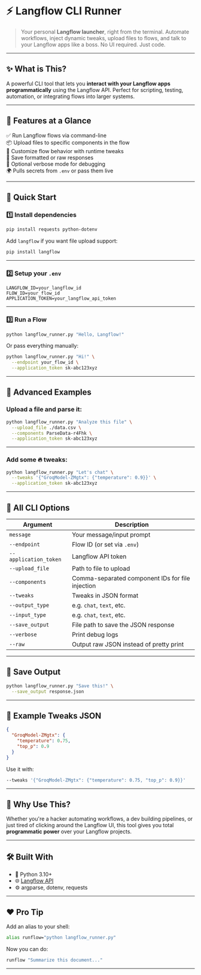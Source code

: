 # ⚡ Langflow CLI Runner

> Your personal **Langflow launcher**, right from the terminal. Automate workflows, inject dynamic tweaks, upload files to flows, and talk to your Langflow apps like a boss. No UI required. Just code.  

---

## ✨ What is This?

A powerful CLI tool that lets you **interact with your Langflow apps programmatically** using the Langflow API. Perfect for scripting, testing, automation, or integrating flows into larger systems.  

---

## 🔧 Features at a Glance

✅ Run Langflow flows via command-line  
📦 Upload files to specific components in the flow  
🧠 Customize flow behavior with runtime tweaks  
📃 Save formatted or raw responses  
📢 Optional verbose mode for debugging  
🌍 Pulls secrets from `.env` or pass them live  

---

## 🧪 Quick Start

### 1️⃣ Install dependencies

```bash
pip install requests python-dotenv
```

Add `langflow` if you want file upload support:

```bash
pip install langflow
```

---

### 2️⃣ Setup your `.env`

```env
LANGFLOW_ID=your_langflow_id
FLOW_ID=your_flow_id
APPLICATION_TOKEN=your_langflow_api_token
```

---

### 3️⃣ Run a Flow

```bash
python langflow_runner.py "Hello, Langflow!"
```

Or pass everything manually:

```bash
python langflow_runner.py "Hi!" \
  --endpoint your_flow_id \
  --application_token sk-abc123xyz
```

---

## 🚀 Advanced Examples

### Upload a file and parse it:

```bash
python langflow_runner.py "Analyze this file" \
  --upload_file ./data.csv \
  --components ParseData-r4Fhk \
  --application_token sk-abc123xyz
```

---

### Add some 🔥 tweaks:

```bash
python langflow_runner.py "Let's chat" \
  --tweaks '{"GroqModel-ZMgtx": {"temperature": 0.9}}' \
  --application_token sk-abc123xyz
```

---

## 🧰 All CLI Options

| Argument              | Description                                      |
| --------------------- | ------------------------------------------------ |
| `message`             | Your message/input prompt                        |
| `--endpoint`          | Flow ID (or set via `.env`)                      |
| `--application_token` | Langflow API token                               |
| `--upload_file`       | Path to file to upload                           |
| `--components`        | Comma-separated component IDs for file injection |
| `--tweaks`            | Tweaks in JSON format                            |
| `--output_type`       | e.g. `chat`, `text`, etc.                        |
| `--input_type`        | e.g. `chat`, `text`, etc.                        |
| `--save_output`       | File path to save the JSON response              |
| `--verbose`           | Print debug logs                                 |
| `--raw`               | Output raw JSON instead of pretty print          |

---

## 💾 Save Output

```bash
python langflow_runner.py "Save this!" \
  --save_output response.json
```

---

## 💬 Example Tweaks JSON

```json
{
  "GroqModel-ZMgtx": {
    "temperature": 0.75,
    "top_p": 0.9
  }
}
```

Use it with:

```bash
--tweaks '{"GroqModel-ZMgtx": {"temperature": 0.75, "top_p": 0.9}}'
```

---

## 🧠 Why Use This?

Whether you're a hacker automating workflows, a dev building pipelines, or just tired of clicking around the Langflow UI, this tool gives you total **programmatic power** over your Langflow projects.

---

## 🛠 Built With

* 🐍 Python 3.10+
* 🌐 [Langflow API](https://github.com/logspace-ai/langflow)
* ⚙️ argparse, dotenv, requests

---

## ❤️ Pro Tip

Add an alias to your shell:

```bash
alias runflow="python langflow_runner.py"
```

Now you can do:

```bash
runflow "Summarize this document..."
```

---
